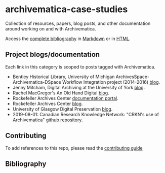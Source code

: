 # archivematica-case-studies

Collection of resources, papers, blog posts, and other documentation around working on and with Archivematica.

Access the [complete bibliography](./archivematica.bib) in [Markdown](./archivematica-bib.md) or in [HTML](./archivematica-bib.html).


## Project blogs/documentation

Each link in this category is scoped to posts tagged with Archivematica.

- Bentley Historical Library, University of Michigan ArchivesSpace-Archivematica-DSpace Workflow Integration project (2014-2016) [blog](http://archival-integration.blogspot.com/search/label/Archivematica).
- Jenny Mitcham, Digital Archiving at the University of York [blog](http://digital-archiving.blogspot.com/search/label/archivematica).
- Rachel MacGregor's An Old Hand Digital [blog](https://anoldhanddigital.wordpress.com/tag/archivematica/).
- Rockefeller Archives Center [documentation portal](https://docs.rockarch.org/search/?q=archivematica).
- Rockefeller Archives Center [blog](https://blog.rockarch.org/tags#Archivematica).
- University of Glasgow Digital Preservation [blog](https://universityofglasgowdigitalpreservation.wordpress.com/).
- 2019-08-01: Canadian Research Knowledge Network: "CRKN's use of Archivematica" [github repository](https://github.com/crkn-rcdr/Digital-Preservation).

## Contributing

To add references to this repo, please read the [contributing guide](./CONTRIBUTING.md)

## Bibliography

